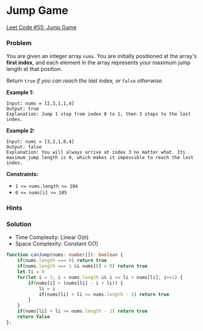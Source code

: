 # Jump Game

[Leet Code #55: Jump Game](https://leetcode.com/problems/jump-game/)

### Problem



You are given an integer array `nums`. You are initially positioned at the array's **first index**, and each element in the array represents your maximum jump length at that position.

Return `true` _if you can reach the last index, or_ `false` _otherwise_.

&#x20;

**Example 1:**

```
Input: nums = [2,3,1,1,4]
Output: true
Explanation: Jump 1 step from index 0 to 1, then 3 steps to the last index.
```

**Example 2:**

```
Input: nums = [3,2,1,0,4]
Output: false
Explanation: You will always arrive at index 3 no matter what. Its maximum jump length is 0, which makes it impossible to reach the last index.
```

&#x20;

**Constraints:**

* `1 <= nums.length <= 104`
* `0 <= nums[i] <= 105`

### Hints

### Solution

* Time Complexity: Linear O(n)
* Space Complexity: Constant O(1)

```typescript
function canJump(nums: number[]): boolean {
    if(nums.length === 0) return true
    if(nums.length === 1 && nums[0] > 0) return true
    let li = 0
    for(let i = 1; i < nums.length && i <= li + nums[li]; i+=1) {
        if(nums[i] > (nums[li] - i + li)) {
            li = i
            if(nums[li] + li >= nums.length - 1) return true
        }
    }
    if(nums[li] + li >= nums.length - 1) return true
    return false
};
```

